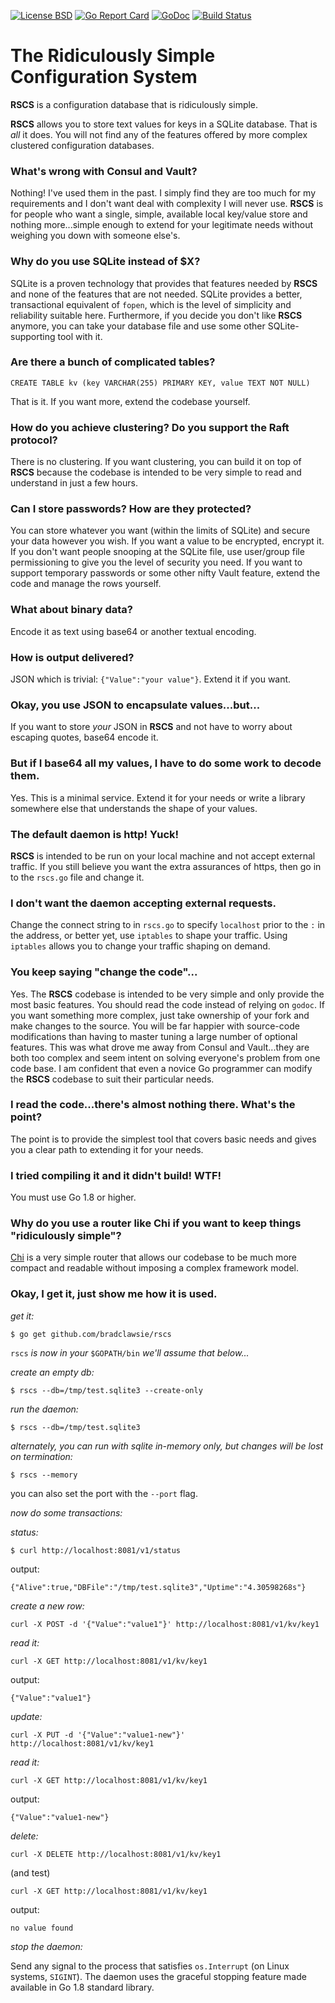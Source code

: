 [![License BSD](https://img.shields.io/badge/License-BSD-blue.svg)](http://opensource.org/licenses/BSD-3-Clause)
[![Go Report Card](https://goreportcard.com/badge/github.com/bradclawsie/rscs)](https://goreportcard.com/badge/github.com/bradclawsie/rscs)
[![GoDoc](https://godoc.org/github.com/bradclawsie/rscs?status.svg)](http://godoc.org/github.com/bradclawsie/rscs)
[![Build Status](https://travis-ci.org/bradclawsie/rscs.png)](https://travis-ci.org/bradclawsie/rscs)

# The Ridiculously Simple Configuration System

**RSCS** is a configuration database that is ridiculously simple. 

**RSCS** allows you to store text values for keys in a SQLite
database. That is *all* it does. You will not find any of the features
offered by more complex clustered configuration databases. 

### What's wrong with Consul and Vault?

Nothing! I've used them in the past. I simply find they are too much
for my requirements and I don't want deal with complexity I will
never use. **RSCS** is for people who want a single, simple, available
local key/value store and nothing more...simple enough to extend for
your legitimate needs without weighing you down with someone else's.

### Why do you use SQLite instead of $X?

SQLite is a proven technology that provides that features needed by
**RSCS** and none of the features that are not needed. SQLite provides
a better, transactional equivalent of `fopen`, which is the level of
simplicity and reliability suitable here. Furthermore, if you decide
you don't like **RSCS** anymore, you can take your database file and
use some other SQLite-supporting tool with it.

### Are there a bunch of complicated tables?

```
CREATE TABLE kv (key VARCHAR(255) PRIMARY KEY, value TEXT NOT NULL)
```

That is it. If you want more, extend the codebase yourself.

### How do you achieve clustering? Do you support the Raft protocol?

There is no clustering. If you want clustering, you can build it
on top of **RSCS** because the codebase is intended to be very simple
to read and understand in just a few hours.

### Can I store passwords? How are they protected?

You can store whatever you want (within the limits of SQLite)
and secure your data however you wish. If you want a value to be
encrypted, encrypt it. If you don't want people snooping at the SQLite
file, use user/group file permissioning to give you the level of
security you need. If you want to support temporary passwords or some
other nifty Vault feature, extend the code and manage the rows yourself.

### What about binary data?

Encode it as text using base64 or another textual encoding.

### How is output delivered?

JSON which is trivial: `{"Value":"your value"}`. Extend it if you want.

### Okay, you use JSON to encapsulate values...but...

If you want to store *your* JSON in **RSCS** and not have to worry about
escaping quotes, base64 encode it.

### But if I base64 all my values, I have to do some work to decode them.

Yes. This is a minimal service. Extend it for your needs or write a
library somewhere else that understands the shape of your values.

### The default daemon is http! Yuck!

**RSCS** is intended to be run on your local machine and not accept
external traffic. If you still believe you want the extra assurances
of https, then go in to the `rscs.go` file and change it.

### I don't want the daemon accepting external requests.

Change the connect string to in `rscs.go` to specify `localhost` prior
to the `:` in the address, or better yet, use `iptables` to shape your
traffic. Using `iptables` allows you to change your traffic shaping on
demand. 

### You keep saying "change the code"...

Yes. The **RSCS** codebase is intended to be very simple and only
provide the most basic features. You should read the code instead of
relying on `godoc`. If you want something more complex, just take
ownership of your fork and make changes to the source. You will be far
happier with source-code modifications than having to master tuning a large
number of optional features. This was what drove me away from Consul
and Vault...they are both too complex and seem intent on solving
everyone's problem from one code base. I am confident that even a
novice Go programmer can modify the **RSCS** codebase to suit their
particular needs.

### I read the code...there's almost nothing there. What's the point?

The point is to provide the simplest tool that covers basic needs and
gives you a clear path to extending it for your needs.

### I tried compiling it and it didn't build! WTF!

You must use Go 1.8 or higher.

### Why do you use a router like Chi if you want to keep things "ridiculously simple"?

[Chi](https://github.com/pressly/chi) is a very simple router that
allows our codebase to be much more compact and readable without
imposing a complex framework model.

### Okay, I get it, just show me how it is used.

*get it:*

`$ go get github.com/bradclawsie/rscs`

`rscs` *is now in your* `$GOPATH/bin` *we'll assume that below...*

*create an empty db:*

`$ rscs --db=/tmp/test.sqlite3 --create-only`

*run the daemon:*

`$ rscs --db=/tmp/test.sqlite3`

*alternately, you can run with sqlite in-memory only, but changes will
be lost on termination:*

`$ rscs --memory`

you can also set the port with the `--port` flag.

*now do some transactions:*

*status:*

`$ curl http://localhost:8081/v1/status`

output:

`{"Alive":true,"DBFile":"/tmp/test.sqlite3","Uptime":"4.30598268s"}`

*create a new row:*

`curl -X POST -d '{"Value":"value1"}' http://localhost:8081/v1/kv/key1`

*read it:*

`curl -X GET http://localhost:8081/v1/kv/key1`

output:

`{"Value":"value1"}`

*update:*

`curl -X PUT -d '{"Value":"value1-new"}' http://localhost:8081/v1/kv/key1`

*read it:*

`curl -X GET http://localhost:8081/v1/kv/key1`

output:

`{"Value":"value1-new"}`

*delete:*

`curl -X DELETE http://localhost:8081/v1/kv/key1`

(and test)

`curl -X GET http://localhost:8081/v1/kv/key1`

output:

`no value found`

*stop the daemon:*

Send any signal to the process that satisfies `os.Interrupt` (on Linux
systems, `SIGINT`). The daemon uses the graceful stopping feature made
available in Go 1.8 standard library.


